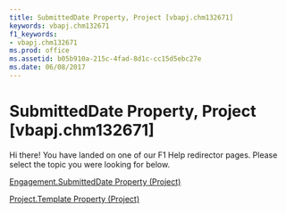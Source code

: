 ```yaml
---
title: SubmittedDate Property, Project [vbapj.chm132671]
keywords: vbapj.chm132671
f1_keywords:
- vbapj.chm132671
ms.prod: office
ms.assetid: b05b910a-215c-4fad-8d1c-cc15d5ebc27e
ms.date: 06/08/2017
---
```



# SubmittedDate Property, Project [vbapj.chm132671]

Hi there! You have landed on one of our F1 Help redirector pages. Please select the topic you were looking for below.

[Engagement.SubmittedDate Property (Project)](http://msdn.microsoft.com/library/b241f0da-0a2c-3faf-4a3b-44bfa327e3b5%28Office.15%29.aspx)

[Project.Template Property (Project)](http://msdn.microsoft.com/library/8f73cf7a-e900-2951-6491-edc0ef78c0f5%28Office.15%29.aspx)


